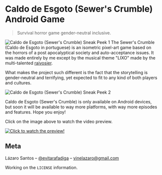 # Caldo de Esgoto (Sewer's Crumble) Android Game
> Survival horror game gender-neutral inclusive.   

![Caldo de Esgoto (Sewer's Crumble) Sneak Peek 1](./images/sneakpeek_1.gif)
The Sewer's Crumble (Caldo de Esgoto in portuguese) is an isometric pixel-art game based on the horrors of a post apocalyptical society and auto-acceptance issues. It was made entirely by me except by the musical theme "LIXO" made by the multi-talented [raivosier](https://twitter.com/raivosier "raivosier on Twitter").

What makes the project such different is the fact that the storytelling is gender-neutral and terrifying, yet expected to fit to any kind of both players and cultures. 

![Caldo de Esgoto (Sewer's Crumble) Sneak Peek 2](./images/sneakpeek_2.gif)

Caldo de Esgoto (Sewer's Crumble) is only available on Android devices, but soon it will be available to way more platforms, with way more episodes and features. Hope you enjoy!

Click on the image above to watch the video preview.

[![Click to watch the preview!](https://i.imgur.com/U9JG3d9.png)](https://youtu.be/9jwBwIL60ZA "Caldo de Esgoto (Sewer's Crumble) (preview)")

## Meta

Lázaro Santos – [@evitarafadiga](https://instagram.com/evitarafadiga) – vinelazaro@gmail.com

Working on the ``LICENSE`` information.

<!-- Markdown link & img dfn's -->
[npm-image]: https://img.shields.io/npm/v/datadog-metrics.svg?style=flat-square
[npm-url]: https://npmjs.org/package/datadog-metrics
[npm-downloads]: https://img.shields.io/npm/dm/datadog-metrics.svg?style=flat-square
[travis-image]: https://img.shields.io/travis/dbader/node-datadog-metrics/master.svg?style=flat-square
[travis-url]: https://travis-ci.org/dbader/node-datadog-metrics
[wiki]: https://github.com/yourname/yourproject/wiki
